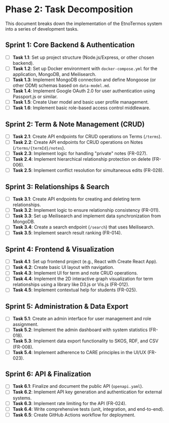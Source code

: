 # Phase 2: Task Decomposition

This document breaks down the implementation of the EtnoTermos system into a series of development tasks.

## Sprint 1: Core Backend & Authentication

- [ ] **Task 1.1**: Set up project structure (Node.js/Express, or other chosen backend).
- [ ] **Task 1.2**: Set up Docker environment with `docker-compose.yml` for the application, MongoDB, and Meilisearch.
- [ ] **Task 1.3**: Implement MongoDB connection and define Mongoose (or other ODM) schemas based on `data-model.md`.
- [ ] **Task 1.4**: Implement Google OAuth 2.0 for user authentication using Passport.js or similar.
- [ ] **Task 1.5**: Create User model and basic user profile management.
- [ ] **Task 1.6**: Implement basic role-based access control middleware.

## Sprint 2: Term & Note Management (CRUD)

- [ ] **Task 2.1**: Create API endpoints for CRUD operations on Terms (`/terms`).
- [ ] **Task 2.2**: Create API endpoints for CRUD operations on Notes (`/terms/{termId}/notes`).
- [ ] **Task 2.3**: Implement logic for handling "private" notes (FR-027).
- [ ] **Task 2.4**: Implement hierarchical relationship protection on delete (FR-006).
- [ ] **Task 2.5**: Implement conflict resolution for simultaneous edits (FR-028).

## Sprint 3: Relationships & Search

- [ ] **Task 3.1**: Create API endpoints for creating and deleting term relationships.
- [ ] **Task 3.2**: Implement logic to ensure relationship consistency (FR-011).
- [ ] **Task 3.3**: Set up Meilisearch and implement data synchronization from MongoDB.
- [ ] **Task 3.4**: Create a search endpoint (`/search`) that uses Meilisearch.
- [ ] **Task 3.5**: Implement search result ranking (FR-014).

## Sprint 4: Frontend & Visualization

- [ ] **Task 4.1**: Set up frontend project (e.g., React with Create React App).
- [ ] **Task 4.2**: Create basic UI layout with navigation.
- [ ] **Task 4.3**: Implement UI for term and note CRUD operations.
- [ ] **Task 4.4**: Implement the 2D interactive graph visualization for term relationships using a library like D3.js or Vis.js (FR-012).
- [ ] **Task 4.5**: Implement contextual help for students (FR-025).

## Sprint 5: Administration & Data Export

- [ ] **Task 5.1**: Create an admin interface for user management and role assignment.
- [ ] **Task 5.2**: Implement the admin dashboard with system statistics (FR-018).
- [ ] **Task 5.3**: Implement data export functionality to SKOS, RDF, and CSV (FR-008).
- [ ] **Task 5.4**: Implement adherence to CARE principles in the UI/UX (FR-023).

## Sprint 6: API & Finalization

- [ ] **Task 6.1**: Finalize and document the public API (`openapi.yaml`).
- [ ] **Task 6.2**: Implement API key generation and authentication for external systems.
- [ ] **Task 6.3**: Implement rate limiting for the API (FR-024).
- [ ] **Task 6.4**: Write comprehensive tests (unit, integration, and end-to-end).
- [ ] **Task 6.5**: Create GitHub Actions workflow for deployment.
